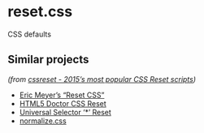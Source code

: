 reset.css
=========

CSS defaults

Similar projects
----------------

*(from [cssreset - 2015’s most popular CSS Reset scripts](http://cssreset.com/))*

  * [Eric Meyer’s “Reset CSS”](http://meyerweb.com/eric/tools/css/reset/)
  * [HTML5 Doctor CSS Reset](http://html5doctor.com/html-5-reset-stylesheet/)
  * [Universal Selector ‘*’ Reset](http://cssreset.com/scripts/universal-selector-css-reset/)
  * [normalize.css](https://github.com/necolas/normalize.css)
